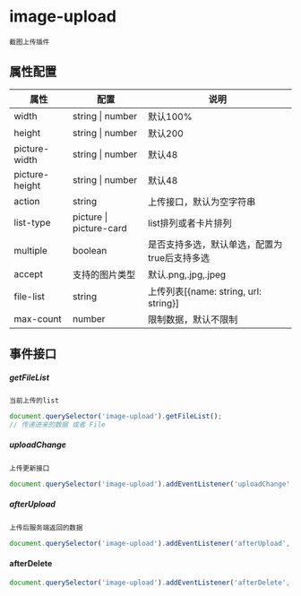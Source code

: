 # image-upload

`截图上传插件`

## 属性配置

| 属性           | 配置                     | 说明                                         |
| -------------- | ------------------------ | -------------------------------------------- |
| width          | string \| number         | 默认100%                                     |
| height         | string \| number         | 默认200                                      |
| picture-width  | string \| number         | 默认48                                       |
| picture-height | string \| number         | 默认48                                       |
| action         | string                   | 上传接口，默认为空字符串                     |
| list-type      | picture \|  picture-card | list排列或者卡片排列                         |
| multiple       | boolean                  | 是否支持多选，默认单选，配置为true后支持多选 |
| accept         | 支持的图片类型           | 默认.png,.jpg,.jpeg                          |
| file-list      | string                   | 上传列表[{name: string, url: string}]        |
| max-count      | number                   | 限制数据，默认不限制                         |

## 事件接口

##### getFileList

`当前上传的list`

```typescript
document.querySelector('image-upload').getFileList();
// 传递进来的数据 或者 File
```

##### uploadChange

`上传更新接口`

```typescript
document.querySelector('image-upload').addEventListener('uploadChange', ({detail})=> {});
```

##### afterUpload

`上传后服务端返回的数据`

```typescript
document.querySelector('image-upload').addEventListener('afterUpload', ({detail})=> {});
```

#### afterDelete

```typescript
document.querySelector('image-upload').addEventListener('afterDelete', ({detail})=> {});
```

